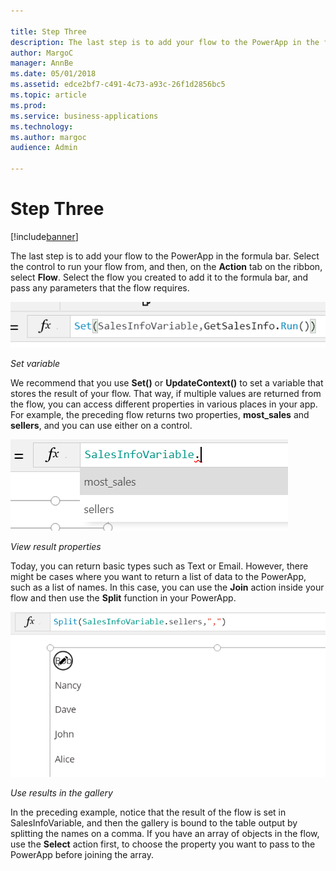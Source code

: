 ```yaml
---

title: Step Three
description: The last step is to add your flow to the PowerApp in the formula bar.
author: MargoC
manager: AnnBe
ms.date: 05/01/2018
ms.assetid: edce2bf7-c491-4c73-a93c-26f1d2856bc5
ms.topic: article
ms.prod: 
ms.service: business-applications
ms.technology: 
ms.author: margoc
audience: Admin

---
```

#  Step Three


[!include[banner](../../../../includes/banner.md)]

The last step is to add your flow to the PowerApp in the formula bar. Select the
control to run your flow from, and then, on the **Action** tab on the ribbon,
select **Flow**. Select the flow you created to add it to the formula bar, and
pass any parameters that the flow requires.

![Set variable](media/step-three-1.png "Set variable")
<!-- Picture 42 -->


*Set variable*

We recommend that you use **Set()** or **UpdateContext()** to set a variable
that stores the result of your flow. That way, if multiple values are returned
from the flow, you can access different properties in various places in your
app. For example, the preceding flow returns two properties, **most_sales** and
**sellers**, and you can use either on a control.

![View result properties](media/step-three-2.png "View result properties")
<!-- Picture 43 -->


*View result properties*

Today, you can return basic types such as Text or Email. However, there might be
cases where you want to return a list of data to the PowerApp, such as a list of
names. In this case, you can use the **Join** action inside your flow and then
use the **Split** function in your PowerApp.

![Screenshot showing use of results in Gallery](media/step-three-3.png "Screenshot showing use of results in Gallery")
<!-- Picture 44 -->


*Use results in the gallery*

In the preceding example, notice that the result of the flow is set in
SalesInfoVariable, and then the gallery is bound to the table output by
splitting the names on a comma. If you have an array of objects in the flow, use
the **Select** action first, to choose the property you want to pass to the
PowerApp before joining the array.
